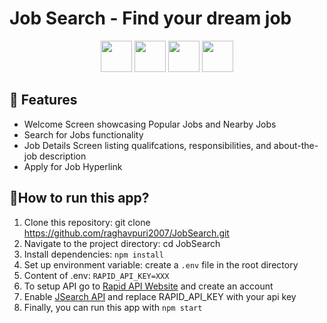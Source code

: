 # Job Search - Find your dream job
<p align="center">
  <img src="https://github.com/raghavpuri2007/JobSearch/assets/82910597/e69c3800-bb5a-4109-95fe-15346737e6a6" width="50vw" />
  <img src="https://github.com/raghavpuri2007/JobSearch/assets/82910597/276a99f8-4469-402e-b664-a998120a4aca" width="50vw" />
  <img src="https://github.com/raghavpuri2007/JobSearch/assets/82910597/0490b0da-4f1c-49d7-bc59-08d3605ad0b0" width="50vw" />
  <img src="https://github.com/raghavpuri2007/JobSearch/assets/82910597/76129c60-5541-4bbf-b4e9-a836625c7f1e" width="50vw" />
</p>

## 📖 Features
* Welcome Screen showcasing Popular Jobs and Nearby Jobs
* Search for Jobs functionality
* Job Details Screen listing qualifcations, responsibilities, and about-the-job description
* Apply for Job Hyperlink
 
## 📱How to run this app?
1. Clone this repository: git clone https://github.com/raghavpuri2007/JobSearch.git
2. Navigate to the project directory: cd JobSearch
3. Install dependencies: `npm install`
4. Set up environment variable: create a `.env` file in the root directory
5. Content of .env: ``RAPID_API_KEY=XXX``
6. To setup API go to [Rapid API Website](https://rapidapi.com/hub) and create an account
7. Enable [JSearch API](https://rapidapi.com/letscrape-6bRBa3QguO5/api/jsearch) and replace RAPID_API_KEY with your api key
8. Finally, you can run this app with `npm start`


